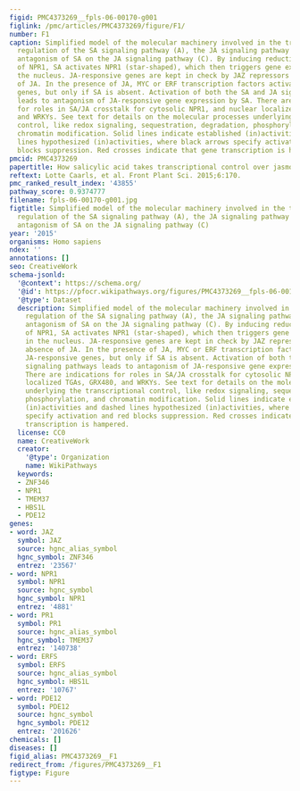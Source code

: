 ```yaml
---
figid: PMC4373269__fpls-06-00170-g001
figlink: /pmc/articles/PMC4373269/figure/F1/
number: F1
caption: Simplified model of the molecular machinery involved in the transcriptional
  regulation of the SA signaling pathway (A), the JA signaling pathway (B), or the
  antagonism of SA on the JA signaling pathway (C). By inducing reduction and monomerization
  of NPR1, SA activates NPR1 (star-shaped), which then triggers gene expression in
  the nucleus. JA-responsive genes are kept in check by JAZ repressors in the absence
  of JA. In the presence of JA, MYC or ERF transcription factors activate JA-responsive
  genes, but only if SA is absent. Activation of both the SA and JA signaling pathways
  leads to antagonism of JA-responsive gene expression by SA. There are indications
  for roles in SA/JA crosstalk for cytosolic NPR1, and nuclear localized TGAs, GRX480,
  and WRKYs. See text for details on the molecular processes underlying the transcriptional
  control, like redox signaling, sequestration, degradation, phosphorylation, and
  chromatin modification. Solid lines indicate established (in)activities and dashed
  lines hypothesized (in)activities, where black arrows specify activation and red
  blocks suppression. Red crosses indicate that gene transcription is hampered.
pmcid: PMC4373269
papertitle: How salicylic acid takes transcriptional control over jasmonic acid signaling.
reftext: Lotte Caarls, et al. Front Plant Sci. 2015;6:170.
pmc_ranked_result_index: '43855'
pathway_score: 0.9374777
filename: fpls-06-00170-g001.jpg
figtitle: Simplified model of the molecular machinery involved in the transcriptional
  regulation of the SA signaling pathway (A), the JA signaling pathway (B), or the
  antagonism of SA on the JA signaling pathway (C)
year: '2015'
organisms: Homo sapiens
ndex: ''
annotations: []
seo: CreativeWork
schema-jsonld:
  '@context': https://schema.org/
  '@id': https://pfocr.wikipathways.org/figures/PMC4373269__fpls-06-00170-g001.html
  '@type': Dataset
  description: Simplified model of the molecular machinery involved in the transcriptional
    regulation of the SA signaling pathway (A), the JA signaling pathway (B), or the
    antagonism of SA on the JA signaling pathway (C). By inducing reduction and monomerization
    of NPR1, SA activates NPR1 (star-shaped), which then triggers gene expression
    in the nucleus. JA-responsive genes are kept in check by JAZ repressors in the
    absence of JA. In the presence of JA, MYC or ERF transcription factors activate
    JA-responsive genes, but only if SA is absent. Activation of both the SA and JA
    signaling pathways leads to antagonism of JA-responsive gene expression by SA.
    There are indications for roles in SA/JA crosstalk for cytosolic NPR1, and nuclear
    localized TGAs, GRX480, and WRKYs. See text for details on the molecular processes
    underlying the transcriptional control, like redox signaling, sequestration, degradation,
    phosphorylation, and chromatin modification. Solid lines indicate established
    (in)activities and dashed lines hypothesized (in)activities, where black arrows
    specify activation and red blocks suppression. Red crosses indicate that gene
    transcription is hampered.
  license: CC0
  name: CreativeWork
  creator:
    '@type': Organization
    name: WikiPathways
  keywords:
  - ZNF346
  - NPR1
  - TMEM37
  - HBS1L
  - PDE12
genes:
- word: JAZ
  symbol: JAZ
  source: hgnc_alias_symbol
  hgnc_symbol: ZNF346
  entrez: '23567'
- word: NPR1
  symbol: NPR1
  source: hgnc_symbol
  hgnc_symbol: NPR1
  entrez: '4881'
- word: PR1
  symbol: PR1
  source: hgnc_alias_symbol
  hgnc_symbol: TMEM37
  entrez: '140738'
- word: ERFS
  symbol: ERFS
  source: hgnc_alias_symbol
  hgnc_symbol: HBS1L
  entrez: '10767'
- word: PDE12
  symbol: PDE12
  source: hgnc_symbol
  hgnc_symbol: PDE12
  entrez: '201626'
chemicals: []
diseases: []
figid_alias: PMC4373269__F1
redirect_from: /figures/PMC4373269__F1
figtype: Figure
---
```

